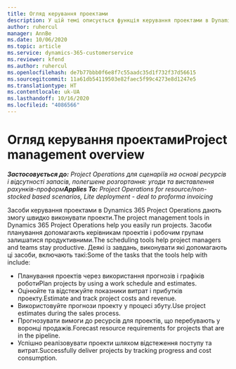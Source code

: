 ```yaml
---
title: Огляд керування проектами
description: У цій темі описується функція керування проектами в Dynamics 365 Project Operations.
author: ruhercul
manager: AnnBe
ms.date: 10/06/2020
ms.topic: article
ms.service: dynamics-365-customerservice
ms.reviewer: kfend
ms.author: ruhercul
ms.openlocfilehash: de7b77bbb0f6e8f7c55aadc35d1f732f37d56615
ms.sourcegitcommit: 11a61db54119503e82faec5f99c4273e8d1247e5
ms.translationtype: HT
ms.contentlocale: uk-UA
ms.lasthandoff: 10/16/2020
ms.locfileid: "4086566"
---
```

# <a name="project-management-overview"></a><span data-ttu-id="a54ff-103">Огляд керування проектами</span><span class="sxs-lookup"><span data-stu-id="a54ff-103">Project management overview</span></span>

<span data-ttu-id="a54ff-104">_**Застосовується до:** Project Operations для сценаріїв на основі ресурсів і відсутності запасів, полегшене розгортання: угоди та виставлення рахунків-проформ_</span><span class="sxs-lookup"><span data-stu-id="a54ff-104">_**Applies To:** Project Operations for resource/non-stocked based scenarios, Lite deployment - deal to proforma invoicing_</span></span>

<span data-ttu-id="a54ff-105">Засоби керування проектами в Dynamics 365 Project Operations дають змогу швидко виконувати проекти.</span><span class="sxs-lookup"><span data-stu-id="a54ff-105">The project management tools in Dynamics 365 Project Operations help you easily run projects.</span></span> <span data-ttu-id="a54ff-106">Засоби планування допомагають керівникам проектів і робочим групам залишатися продуктивними.</span><span class="sxs-lookup"><span data-stu-id="a54ff-106">The scheduling tools help project managers and teams stay productive.</span></span> <span data-ttu-id="a54ff-107">Деякі із завдань, виконувати які допомагають ці засоби, включають такі:</span><span class="sxs-lookup"><span data-stu-id="a54ff-107">Some of the tasks that the tools help with include:</span></span>

- <span data-ttu-id="a54ff-108">Планування проектів через використання прогнозів і графіків роботи</span><span class="sxs-lookup"><span data-stu-id="a54ff-108">Plan projects by using a work schedule and estimates.</span></span>
- <span data-ttu-id="a54ff-109">Оцінюйте та відстежуйте показники витрат і прибутків проекту.</span><span class="sxs-lookup"><span data-stu-id="a54ff-109">Estimate and track project costs and revenue.</span></span>
- <span data-ttu-id="a54ff-110">Використовуйте прогнози проекту у процесі збуту.</span><span class="sxs-lookup"><span data-stu-id="a54ff-110">Use project estimates during the sales process.</span></span>
- <span data-ttu-id="a54ff-111">Прогнозувати вимоги до ресурсів для проектів, що перебувають у воронці продажів.</span><span class="sxs-lookup"><span data-stu-id="a54ff-111">Forecast resource requirements for projects that are in the pipeline.</span></span>
- <span data-ttu-id="a54ff-112">Успішно реалізовувати проекти шляхом відстеження поступу та витрат.</span><span class="sxs-lookup"><span data-stu-id="a54ff-112">Successfully deliver projects by tracking progress and cost consumption.</span></span>
